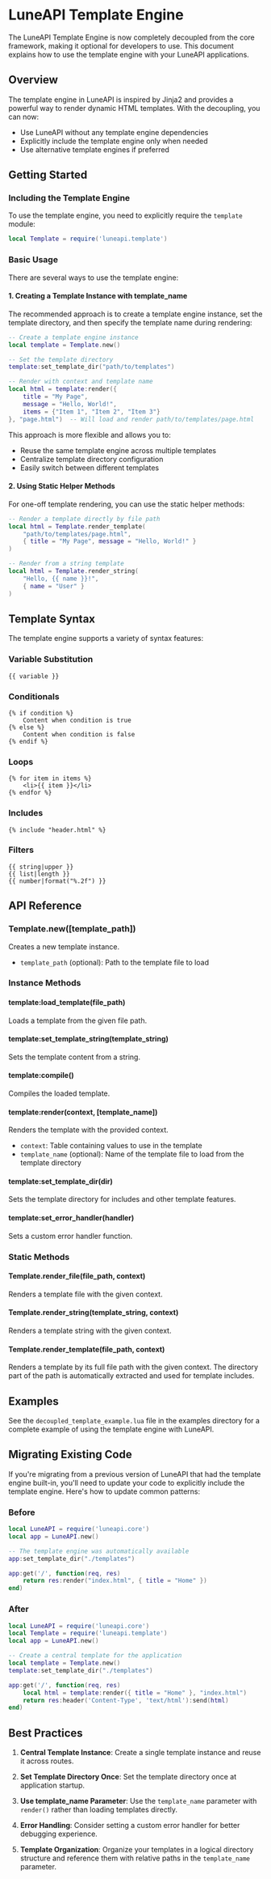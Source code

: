 # LuneAPI Template Engine

The LuneAPI Template Engine is now completely decoupled from the core framework, making it optional for developers to use. This document explains how to use the template engine with your LuneAPI applications.

## Overview

The template engine in LuneAPI is inspired by Jinja2 and provides a powerful way to render dynamic HTML templates. With the decoupling, you can now:

- Use LuneAPI without any template engine dependencies
- Explicitly include the template engine only when needed
- Use alternative template engines if preferred

## Getting Started

### Including the Template Engine

To use the template engine, you need to explicitly require the `template` module:

```lua
local Template = require('luneapi.template')
```

### Basic Usage

There are several ways to use the template engine:

#### 1. Creating a Template Instance with template_name

The recommended approach is to create a template engine instance, set the template directory, and then specify the template name during rendering:

```lua
-- Create a template engine instance
local template = Template.new()

-- Set the template directory
template:set_template_dir("path/to/templates")

-- Render with context and template name
local html = template:render({
    title = "My Page",
    message = "Hello, World!",
    items = {"Item 1", "Item 2", "Item 3"}
}, "page.html")  -- Will load and render path/to/templates/page.html
```

This approach is more flexible and allows you to:
- Reuse the same template engine across multiple templates
- Centralize template directory configuration
- Easily switch between different templates

#### 2. Using Static Helper Methods

For one-off template rendering, you can use the static helper methods:

```lua
-- Render a template directly by file path
local html = Template.render_template(
    "path/to/templates/page.html",
    { title = "My Page", message = "Hello, World!" }
)

-- Render from a string template
local html = Template.render_string(
    "Hello, {{ name }}!",
    { name = "User" }
)
```

## Template Syntax

The template engine supports a variety of syntax features:

### Variable Substitution

```
{{ variable }}
```

### Conditionals

```
{% if condition %}
    Content when condition is true
{% else %}
    Content when condition is false
{% endif %}
```

### Loops

```
{% for item in items %}
    <li>{{ item }}</li>
{% endfor %}
```

### Includes

```
{% include "header.html" %}
```

### Filters

```
{{ string|upper }}
{{ list|length }}
{{ number|format("%.2f") }}
```

## API Reference

### Template.new([template_path])

Creates a new template instance.

- `template_path` (optional): Path to the template file to load

### Instance Methods

#### template:load_template(file_path)

Loads a template from the given file path.

#### template:set_template_string(template_string)

Sets the template content from a string.

#### template:compile()

Compiles the loaded template.

#### template:render(context, [template_name])

Renders the template with the provided context.

- `context`: Table containing values to use in the template
- `template_name` (optional): Name of the template file to load from the template directory

#### template:set_template_dir(dir)

Sets the template directory for includes and other template features.

#### template:set_error_handler(handler)

Sets a custom error handler function.

### Static Methods

#### Template.render_file(file_path, context)

Renders a template file with the given context.

#### Template.render_string(template_string, context)

Renders a template string with the given context.

#### Template.render_template(file_path, context)

Renders a template by its full file path with the given context. The directory part of the path is automatically extracted and used for template includes.

## Examples

See the `decoupled_template_example.lua` file in the examples directory for a complete example of using the template engine with LuneAPI.

## Migrating Existing Code

If you're migrating from a previous version of LuneAPI that had the template engine built-in, you'll need to update your code to explicitly include the template engine. Here's how to update common patterns:

### Before

```lua
local LuneAPI = require('luneapi.core')
local app = LuneAPI.new()

-- The template engine was automatically available
app:set_template_dir("./templates")

app:get('/', function(req, res)
    return res:render("index.html", { title = "Home" })
end)
```

### After

```lua
local LuneAPI = require('luneapi.core')
local Template = require('luneapi.template')
local app = LuneAPI.new()

-- Create a central template for the application
local template = Template.new()
template:set_template_dir("./templates")

app:get('/', function(req, res)
    local html = template:render({ title = "Home" }, "index.html")
    return res:header('Content-Type', 'text/html'):send(html)
end)
```

## Best Practices

1. **Central Template Instance**: Create a single template instance and reuse it across routes.

2. **Set Template Directory Once**: Set the template directory once at application startup.

3. **Use template_name Parameter**: Use the `template_name` parameter with `render()` rather than loading templates directly.

4. **Error Handling**: Consider setting a custom error handler for better debugging experience.

5. **Template Organization**: Organize your templates in a logical directory structure and reference them with relative paths in the `template_name` parameter. 